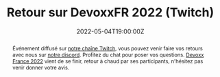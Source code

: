 ---
title: Retour sur DevoxxFR 2022 (Twitch)

event: Software Craftsmanship Lyon (Meetup)
event_url: https://www.meetup.com/Software-Craftsmanship-Lyon/events/285516446/

location: Twitch (En ligne)

summary: 🎤 Retour à chaud par ses participants | Meetup du 04/05/2022
abstract: "Événement diffusé sur [notre chaîne Twitch](https://www.twitch.tv/swcraftlyon), vous pouvez venir faire vos retours avec nous sur [notre discord](https://discord.gg/T6wJUWW). Profitez du chat pour poser vos questions.

[Devoxx France 2022](https://www.devoxx.fr/) vient de se finir, retour à chaud par ses participants, n'hésitez pas venir donner votre avis."

date: "2022-05-04T19:00:00Z"
date_end: "2022-05-04T21:00:00Z"
all_day: false

publishDate: "2022-05-04T12:00:00Z"

authors: [David Aparicio]
tags: [Meetup, DevoxxFR, Twitch]

featured: false

image:
  caption: 'Crédits: [**Twitch**](https://www.meetup.com/Software-Craftsmanship-Lyon/events/285516446/)'
  focal_point: Right

links: 
#- icon: youtube
#  icon_pack: fab
#  name: Youtube
#  url: https://www.youtube.com/watch?v=PlqPI8ZYAK8&t=2897s
- icon: twitter
  icon_pack: fab
  name: Twitter
  url: https://twitter.com/swcraftlyon #https://twitter.com/Chlorhydrique/status/1506921891264708609
url_pdf: ""
url_slides: ""
url_video: ""

slides: ""
projects: []
---